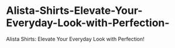 # Alista-Shirts-Elevate-Your-Everyday-Look-with-Perfection-
Alista Shirts: Elevate Your Everyday Look with Perfection!
